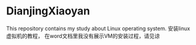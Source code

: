 # DianjingXiaoyan
This repository contains my study about Linux operating system.
安装linux虚拟机的教程，
在word文档里我没有展示VM的安装过程，请见谅
